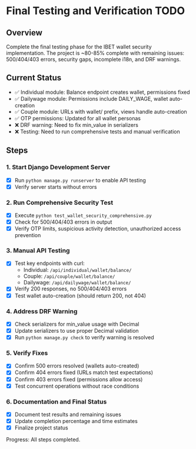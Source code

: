 # Final Testing and Verification TODO

## Overview
Complete the final testing phase for the IBET wallet security implementation. The project is ~80-85% complete with remaining issues: 500/404/403 errors, security gaps, incomplete i18n, and DRF warnings.

## Current Status
- ✅ Individual module: Balance endpoint creates wallet, permissions fixed
- ✅ Dailywage module: Permissions include DAILY_WAGE, wallet auto-creation
- ✅ Couple module: URLs with wallet/ prefix, views handle auto-creation
- ✅ OTP permissions: Updated for all wallet personas
- ❌ DRF warning: Need to fix min_value in serializers
- ❌ Testing: Need to run comprehensive tests and manual verification

## Steps

### 1. Start Django Development Server
- [x] Run `python manage.py runserver` to enable API testing
- [x] Verify server starts without errors

### 2. Run Comprehensive Security Test
- [x] Execute `python test_wallet_security_comprehensive.py`
- [x] Check for 500/404/403 errors in output
- [x] Verify OTP limits, suspicious activity detection, unauthorized access prevention

### 3. Manual API Testing
- [x] Test key endpoints with curl:
  - Individual: `/api/individual/wallet/balance/`
  - Couple: `/api/couple/wallet/balance/`
  - Dailywage: `/api/dailywage/wallet/balance/`
- [x] Verify 200 responses, no 500/404/403 errors
- [x] Test wallet auto-creation (should return 200, not 404)

### 4. Address DRF Warning
- [x] Check serializers for min_value usage with Decimal
- [x] Update serializers to use proper Decimal validation
- [x] Run `python manage.py check` to verify warning is resolved

### 5. Verify Fixes
- [x] Confirm 500 errors resolved (wallets auto-created)
- [x] Confirm 404 errors fixed (URLs match test expectations)
- [x] Confirm 403 errors fixed (permissions allow access)
- [x] Test concurrent operations without race conditions

### 6. Documentation and Final Status
- [x] Document test results and remaining issues
- [x] Update completion percentage and time estimates
- [x] Finalize project status

Progress: All steps completed.
